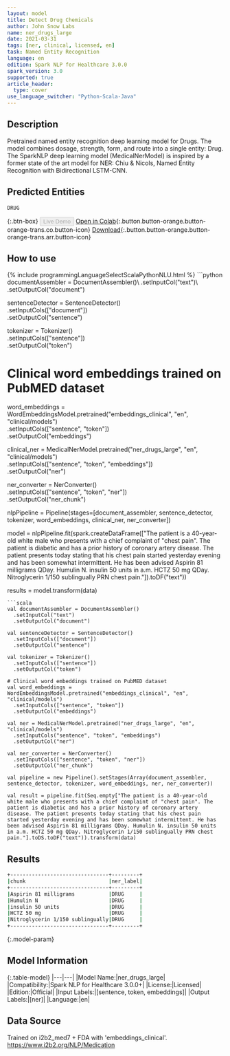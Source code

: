 ```yaml
---
layout: model
title: Detect Drug Chemicals
author: John Snow Labs
name: ner_drugs_large
date: 2021-03-31
tags: [ner, clinical, licensed, en]
task: Named Entity Recognition
language: en
edition: Spark NLP for Healthcare 3.0.0
spark_version: 3.0
supported: true
article_header:
  type: cover
use_language_switcher: "Python-Scala-Java"
---
```


## Description

Pretrained named entity recognition deep learning model for Drugs. The model combines dosage, strength, form, and route into a single entity: Drug. The SparkNLP deep learning model (MedicalNerModel) is inspired by a former state of the art model for NER: Chiu & Nicols, Named Entity Recognition with Bidirectional LSTM-CNN.

## Predicted Entities

`DRUG`

{:.btn-box}
<button class="button button-orange" disabled>Live Demo</button>
[Open in Colab](https://colab.research.google.com/github/JohnSnowLabs/spark-nlp-workshop/blob/master/tutorials/Certification_Trainings/Healthcare/1.Clinical_Named_Entity_Recognition_Model.ipynb){:.button.button-orange.button-orange-trans.co.button-icon}
[Download](https://s3.amazonaws.com/auxdata.johnsnowlabs.com/clinical/models/ner_drugs_large_en_3.0.0_3.0_1617209701231.zip){:.button.button-orange.button-orange-trans.arr.button-icon}

## How to use



<div class="tabs-box" markdown="1">
{% include programmingLanguageSelectScalaPythonNLU.html %}
```python
documentAssembler = DocumentAssembler()\
  .setInputCol("text")\
  .setOutputCol("document")

sentenceDetector = SentenceDetector()\
  .setInputCols(["document"])\
  .setOutputCol("sentence")

tokenizer = Tokenizer()\
  .setInputCols(["sentence"])\
  .setOutputCol("token")

# Clinical word embeddings trained on PubMED dataset
word_embeddings = WordEmbeddingsModel.pretrained("embeddings_clinical", "en", "clinical/models")\
  .setInputCols(["sentence", "token"])\
  .setOutputCol("embeddings")

clinical_ner = MedicalNerModel.pretrained("ner_drugs_large", "en", "clinical/models") \
  .setInputCols(["sentence", "token", "embeddings"]) \
  .setOutputCol("ner")

ner_converter = NerConverter() \
  .setInputCols(["sentence", "token", "ner"]) \
  .setOutputCol("ner_chunk")

nlpPipeline = Pipeline(stages=[document_assembler, sentence_detector, tokenizer, word_embeddings, clinical_ner, ner_converter])

model = nlpPipeline.fit(spark.createDataFrame(["The patient is a 40-year-old white male who presents with a chief complaint of "chest pain". The patient is diabetic and has a prior history of coronary artery disease. The patient presents today stating that his chest pain started yesterday evening and has been somewhat intermittent. He has been advised Aspirin 81 milligrams QDay. Humulin N. insulin 50 units in a.m. HCTZ 50 mg QDay. Nitroglycerin 1/150 sublingually PRN chest pain."]).toDF("text"))

results = model.transform(data)
```
```scala
val documentAssembler = DocumentAssembler()
  .setInputCol("text")
  .setOutputCol("document")

val sentenceDetector = SentenceDetector()
  .setInputCols(["document"])
  .setOutputCol("sentence")

val tokenizer = Tokenizer()
  .setInputCols(["sentence"])
  .setOutputCol("token")

# Clinical word embeddings trained on PubMED dataset
val word_embeddings = WordEmbeddingsModel.pretrained("embeddings_clinical", "en", "clinical/models")
  .setInputCols(["sentence", "token"])
  .setOutputCol("embeddings")
  
val ner = MedicalNerModel.pretrained("ner_drugs_large", "en", "clinical/models")
  .setInputCols("sentence", "token", "embeddings") 
  .setOutputCol("ner")

val ner_converter = NerConverter()
  .setInputCols(["sentence", "token", "ner"])
  .setOutputCol("ner_chunk")

val pipeline = new Pipeline().setStages(Array(document_assembler, sentence_detector, tokenizer, word_embeddings, ner, ner_converter))

val result = pipeline.fit(Seq.empty["The patient is a 40-year-old white male who presents with a chief complaint of "chest pain". The patient is diabetic and has a prior history of coronary artery disease. The patient presents today stating that his chest pain started yesterday evening and has been somewhat intermittent. He has been advised Aspirin 81 milligrams QDay. Humulin N. insulin 50 units in a.m. HCTZ 50 mg QDay. Nitroglycerin 1/150 sublingually PRN chest pain."].toDS.toDF("text")).transform(data)
```
</div>

## Results

```bash
+--------------------------------+---------+
|chunk                           |ner_label|
+--------------------------------+---------+
|Aspirin 81 milligrams           |DRUG     |
|Humulin N                       |DRUG     |
|insulin 50 units                |DRUG     |
|HCTZ 50 mg                      |DRUG     |
|Nitroglycerin 1/150 sublingually|DRUG     |
+--------------------------------+---------+
```

{:.model-param}
## Model Information

{:.table-model}
|---|---|
|Model Name:|ner_drugs_large|
|Compatibility:|Spark NLP for Healthcare 3.0.0+|
|License:|Licensed|
|Edition:|Official|
|Input Labels:|[sentence, token, embeddings]|
|Output Labels:|[ner]|
|Language:|en|

## Data Source

Trained on i2b2_med7 + FDA with 'embeddings_clinical'.
https://www.i2b2.org/NLP/Medication